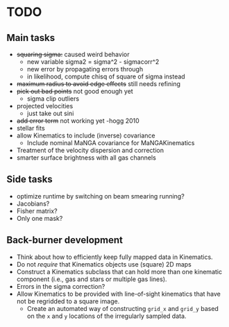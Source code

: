 # TODO

## Main tasks

- ~~squaring sigma:~~ caused weird behavior
    - new variable sigma2 = sigma^2 - sigmacorr^2
    - new error by propagating errors through
    - in likelihood, compute chisq of square of sigma instead
- ~~maximum radius to avoid edge effects~~ still needs refining
- ~~pick out bad points~~ not good enough yet
    - sigma clip outliers
- projected velocities
    - just take out sini
- ~~add error term~~ not working yet
    -hogg 2010
- stellar fits
- allow Kinematics to include (inverse) covariance
    - Include nominal MaNGA covariance for MaNGAKinematics
- Treatment of the velocity dispersion and correction
- smarter surface brightness with all gas channels

## Side tasks

- optimize runtime by switching on beam smearing running?
- Jacobians?
- Fisher matrix?
- Only one mask?

## Back-burner development

- Think about how to efficiently keep fully mapped data in Kinematics.
- Do not *require* that Kinematics objects use (square) 2D maps
- Construct a Kinematics subclass that can hold more than one kinematic
  component (i.e., gas and stars or multiple gas lines).
- Errors in the sigma correction?
- Allow Kinematics to be provided with line-of-sight kinematics that
  have not be regridded to a square image.
    - Create an automated way of constructing `grid_x` and `grid_y`
      based on the `x` and `y` locations of the irregularly sampled
      data.

